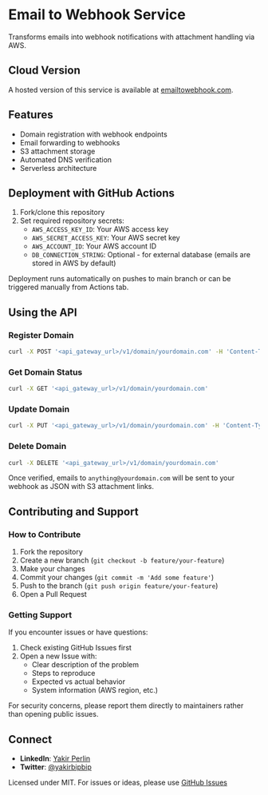 # Email to Webhook Service

Transforms emails into webhook notifications with attachment handling via AWS.

## Cloud Version

A hosted version of this service is available at [emailtowebhook.com](https://emailtowebhook.com/dashboard).

## Features

- Domain registration with webhook endpoints
- Email forwarding to webhooks
- S3 attachment storage
- Automated DNS verification
- Serverless architecture

## Deployment with GitHub Actions

1. Fork/clone this repository
2. Set required repository secrets:
   - `AWS_ACCESS_KEY_ID`: Your AWS access key
   - `AWS_SECRET_ACCESS_KEY`: Your AWS secret key
   - `AWS_ACCOUNT_ID`: Your AWS account ID
   - `DB_CONNECTION_STRING`: Optional - for external database (emails are stored in AWS by default)

Deployment runs automatically on pushes to main branch or can be triggered manually from Actions tab.

## Using the API

### Register Domain

```sh
curl -X POST '<api_gateway_url>/v1/domain/yourdomain.com' -H 'Content-Type: application/json' -d '{"webhook": "https://your-webhook-endpoint.com/path"}'
```

### Get Domain Status

```sh
curl -X GET '<api_gateway_url>/v1/domain/yourdomain.com'
```

### Update Domain

```sh
curl -X PUT '<api_gateway_url>/v1/domain/yourdomain.com' -H 'Content-Type: application/json' -d '{"webhook": "https://your-new-webhook-endpoint.com/path"}'
```

### Delete Domain

```sh
curl -X DELETE '<api_gateway_url>/v1/domain/yourdomain.com'
```

Once verified, emails to `anything@yourdomain.com` will be sent to your webhook as JSON with S3 attachment links.

## Contributing and Support

### How to Contribute

1. Fork the repository
2. Create a new branch (`git checkout -b feature/your-feature`)
3. Make your changes
4. Commit your changes (`git commit -m 'Add some feature'`)
5. Push to the branch (`git push origin feature/your-feature`)
6. Open a Pull Request

### Getting Support

If you encounter issues or have questions:

1. Check existing GitHub Issues first
2. Open a new Issue with:
   - Clear description of the problem
   - Steps to reproduce
   - Expected vs actual behavior
   - System information (AWS region, etc.)

For security concerns, please report them directly to maintainers rather than opening public issues.

## Connect

- **LinkedIn**: [Yakir Perlin](https://www.linkedin.com/in/yakirperlin/)
- **Twitter**: [@yakirbipbip](https://x.com/yakirbipbip)

Licensed under MIT. For issues or ideas, please use [GitHub Issues](https://github.com/emailtowebhook/emailtowebhook/issues)
